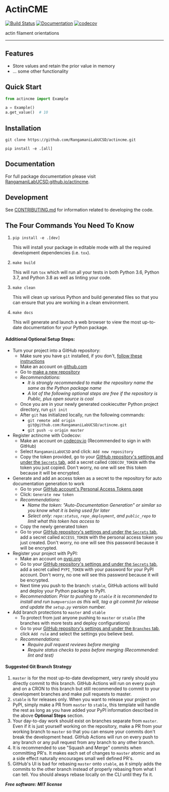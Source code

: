 # ActinCME

[![Build Status](https://travis-ci.com/RangamaniLabUCSD/actincme.svg?token=x2xd1Q3TcJMz3EjKTTvQ&branch=master)](https://travis-ci.com/RangamaniLabUCSD/actincme)
[![Documentation](https://readthedocs.org/projects/actincme/badge/?version=latest)](https://actincme.readthedocs.io/en/latest/?badge=latest)
[![codecov](https://codecov.io/gh/RangamaniLabUCSD/actincme/branch/master/graph/badge.svg?token=25IAS3GFA6)](https://codecov.io/gh/RangamaniLabUCSD/actincme)

actin filament orientations

---

## Features
* Store values and retain the prior value in memory
* ... some other functionality

## Quick Start
```python
from actincme import Example

a = Example()
a.get_value()  # 10
```

## Installation

 `git clone https://github.com/RangamaniLabUCSD/actincme.git`

 `pip install -e .[all]`

## Documentation
For full package documentation please visit [RangamaniLabUCSD.github.io/actincme](https://RangamaniLabUCSD.github.io/actincme).

## Development
See [CONTRIBUTING.md](CONTRIBUTING.md) for information related to developing the code.

## The Four Commands You Need To Know
1. `pip install -e .[dev]`

    This will install your package in editable mode with all the required development dependencies (i.e. `tox`).

2. `make build`

    This will run `tox` which will run all your tests in both Python 3.6, Python 3.7, and Python 3.8 as well as linting
    your code.

3. `make clean`

    This will clean up various Python and build generated files so that you can ensure that you are working in a clean
    environment.

4. `make docs`

    This will generate and launch a web browser to view the most up-to-date documentation for your Python package.

#### Additional Optional Setup Steps:
* Turn your project into a GitHub repository:
  * Make sure you have `git` installed, if you don't, [follow these instructions](https://git-scm.com/book/en/v2/Getting-Started-Installing-Git)
  * Make an account on [github.com](https://github.com)
  * Go to [make a new repository](https://github.com/new)
  * _Recommendations:_
    * _It is strongly recommended to make the repository name the same as the Python package name_
    * _A lot of the following optional steps are *free* if the repository is Public, plus open source is cool_
  * Once you are in your newly generated cookiecutter Python project directory, run `git init`
  * After `git` has initialized locally, run the following commands:
    * `git remote add origin git@github.com:RangamaniLabUCSD/actincme.git`
    * `git push -u origin master`
* Register actincme with Codecov:
  * Make an account on [codecov.io](https://codecov.io) (Recommended to sign in with GitHub)
  * Select `RangamaniLabUCSD` and click: `Add new repository`
  * Copy the token provided, go to your [GitHub repository's settings and under the `Secrets` tab](https://github.com/RangamaniLabUCSD/actincme/settings/secrets),
  add a secret called `CODECOV_TOKEN` with the token you just copied.
  Don't worry, no one will see this token because it will be encrypted.
* Generate and add an access token as a secret to the repository for auto documentation generation to work
  * Go to your [GitHub account's Personal Access Tokens page](https://github.com/settings/tokens)
  * Click: `Generate new token`
  * _Recommendations:_
    * _Name the token: "Auto-Documentation Generation" or similar so you know what it is being used for later_
    * _Select only: `repo:status`, `repo_deployment`, and `public_repo` to limit what this token has access to_
  * Copy the newly generated token
  * Go to your [GitHub repository's settings and under the `Secrets` tab](https://github.com/RangamaniLabUCSD/actincme/settings/secrets),
  add a secret called `ACCESS_TOKEN` with the personal access token you just created.
  Don't worry, no one will see this password because it will be encrypted.
* Register your project with PyPI:
  * Make an account on [pypi.org](https://pypi.org)
  * Go to your [GitHub repository's settings and under the `Secrets` tab](https://github.com/RangamaniLabUCSD/actincme/settings/secrets),
  add a secret called `PYPI_TOKEN` with your password for your PyPI account.
  Don't worry, no one will see this password because it will be encrypted.
  * Next time you push to the branch: `stable`, GitHub actions will build and deploy your Python package to PyPI.
  * _Recommendation: Prior to pushing to `stable` it is recommended to install and run `bumpversion` as this will,
  tag a git commit for release and update the `setup.py` version number._
* Add branch protections to `master` and `stable`
    * To protect from just anyone pushing to `master` or `stable` (the branches with more tests and deploy
    configurations)
    * Go to your [GitHub repository's settings and under the `Branches` tab](https://github.com/RangamaniLabUCSD/actincme/settings/branches), click `Add rule` and select the
    settings you believe best.
    * _Recommendations:_
      * _Require pull request reviews before merging_
      * _Require status checks to pass before merging (Recommended: lint and test)_

#### Suggested Git Branch Strategy
1. `master` is for the most up-to-date development, very rarely should you directly commit to this branch. GitHub
Actions will run on every push and on a CRON to this branch but still recommended to commit to your development
branches and make pull requests to master.
2. `stable` is for releases only. When you want to release your project on PyPI, simply make a PR from `master` to
`stable`, this template will handle the rest as long as you have added your PyPI information described in the above
**Optional Steps** section.
3. Your day-to-day work should exist on branches separate from `master`. Even if it is just yourself working on the
repository, make a PR from your working branch to `master` so that you can ensure your commits don't break the
development head. GitHub Actions will run on every push to any branch or any pull request from any branch to any other
branch.
4. It is recommended to use "Squash and Merge" commits when committing PR's. It makes each set of changes to `master`
atomic and as a side effect naturally encourages small well defined PR's.
5. GitHub's UI is bad for rebasing `master` onto `stable`, as it simply adds the commits to the other branch instead of
properly rebasing from what I can tell. You should always rebase locally on the CLI until they fix it.


***Free software: MIT license***

